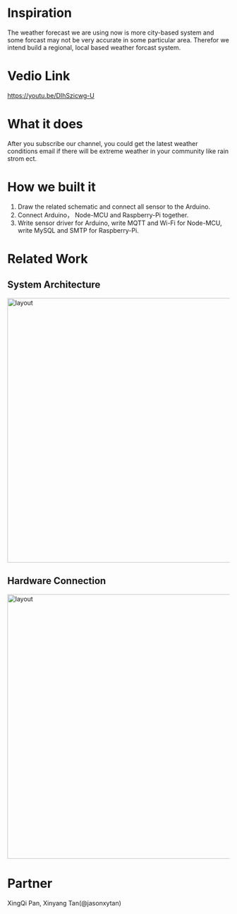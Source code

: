 # Inspiration
The weather forecast we are using now is more city-based system and some forcast may not be very accurate in some particular area. Therefor we intend  build a regional, local based weather forcast system.
# Vedio Link
https://youtu.be/DIhSzicwg-U

# What it does
After you subscribe our channel, you could get the latest weather conditions email if there will be extreme weather in your community like rain strom ect.
# How we built it
1. Draw the related schematic and connect all sensor to the Arduino.
2. Connect Arduino， Node-MCU and Raspberry-Pi together.
3. Write sensor driver for Arduino, write MQTT and Wi-Fi for Node-MCU, write MySQL and SMTP for Raspberry-Pi.
# Related Work
## System Architecture
<img width="600" alt="layout" src="https://user-images.githubusercontent.com/87698138/175783656-f768582d-867a-436b-90e1-c637b6902d23.png">

## Hardware Connection
<img width="600" alt="layout" src="https://user-images.githubusercontent.com/87698138/175783716-8f63b7b4-1b4c-4e7f-8548-95f3349aed8b.png">

# Partner
XingQi Pan, Xinyang Tan(@jasonxytan)
